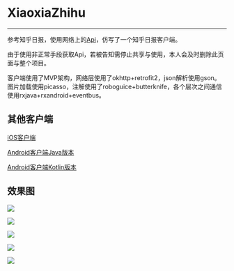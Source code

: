 # XiaoxiaZhihu

---

参考知乎日报，使用网络上的[Api](https://github.com/izzyleung/ZhihuDailyPurify/wiki/%E7%9F%A5%E4%B9%8E%E6%97%A5%E6%8A%A5-API-%E5%88%86%E6%9E%90)，仿写了一个知乎日报客户端。

由于使用非正常手段获取Api，若被告知需停止共享与使用，本人会及时删除此页面与整个项目。

客户端使用了MVP架构，网络层使用了okhttp+retrofit2，json解析使用gson。
图片加载使用picasso，注解使用了roboguice+butterknife，各个层次之间通信使用rxjava+rxandroid+eventbus。

## 其他客户端

[iOS客户端](https://github.com/LiushuiXiaoxia/XiaoxiaZhihu_iOS)

[Android客户端Java版本](https://github.com/LiushuiXiaoxia/XiaoxiaZhihu)

[Android客户端Kotlin版本](https://github.com/LiushuiXiaoxia/XiaoxiaZhihu_iOS)

## 效果图

![](doc/1.png)

![](doc/2.png)

![](doc/3.png)

![](doc/4.png)

![](doc/5.png)
